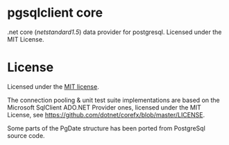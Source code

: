 # pgsqlclient core

.net core (*netstandard1.5*) data provider for postgresql. Licensed under the MIT License.

# License

Licensed under the [MIT license](license.md).

The connection pooling & unit test suite implementations are based on the Microsoft SqlClient ADO.NET Provider ones, 
licensed under the MIT License, see https://github.com/dotnet/corefx/blob/master/LICENSE.

Some parts of the PgDate structure has been ported from PostgreSql source code.
